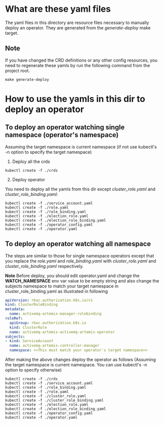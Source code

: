 # What are these yaml files

The yaml files in this directory are resource files necessary to manually deploy an operator.
They are generated from the *generate-deploy* make target.

## Note ##

If you have changed the CRD definitions or any other config resources, you need to regenerate these yamls
by run the following command from the project root.

```
make generate-deploy
```

# How to use the yamls in this dir to deploy an operator

## To deploy an operator watching single namespace (operator's namespace)

Assuming the target namespace is current namespace (if not use kubectl's -n option to specify the target namespace)

1. Deploy all the crds
```
kubectl create -f ./crds
```

2. Deploy operator

You need to deploy all the yamls from this dir except *cluster_role.yaml* and *cluster_role_binding.yaml*:
```
kubectl create -f ./service_account.yaml
kubectl create -f ./role.yaml
kubectl create -f ./role_binding.yaml
kubectl create -f ./election_role.yaml
kubectl create -f ./election_role_binding.yaml
kubectl create -f ./operator_config.yaml
kubectl create -f ./operator.yaml
```

## To deploy an operator watching all namespace

The steps are similar to those for single namespace operators except that you replace the *role.yaml* and *role_binding.yaml* with *cluster_role.yaml* and *cluster_role_binding.yaml* respectively.

**Note**
Before deploy, you should edit operator.yaml and change the **WATCH_NAMESPACE** env var value to be empty string
and also change the subjects namespace to match your target namespace in cluster_role_binding.yaml
as illustrated in following

```yaml
apiVersion: rbac.authorization.k8s.io/v1
kind: ClusterRoleBinding
metadata:
  name: activemq-artemis-manager-rolebinding
roleRef:
  apiGroup: rbac.authorization.k8s.io
  kind: ClusterRole
  name: activemq-artemis-activemq-artemis-operator
subjects:
- kind: ServiceAccount
  name: activemq-artemis-controller-manager
  namespace: <<This must match your operator's target namespace>>
```

After making the above changes deploy the operator as follows
(Assuming the target namespace is current namespace. You can use kubectl's -n option to specify otherwise)

```
kubectl create -f ./crds
kubectl create -f ./service_account.yaml
kubectl create -f ./role_binding.yaml
kubectl create -f ./role.yaml
kubectl create -f ./cluster_role.yaml
kubectl create -f ./cluster_role_binding.yaml
kubectl create -f ./election_role.yaml
kubectl create -f ./election_role_binding.yaml
kubectl create -f ./operator_config.yaml
kubectl create -f ./operator.yaml
```
